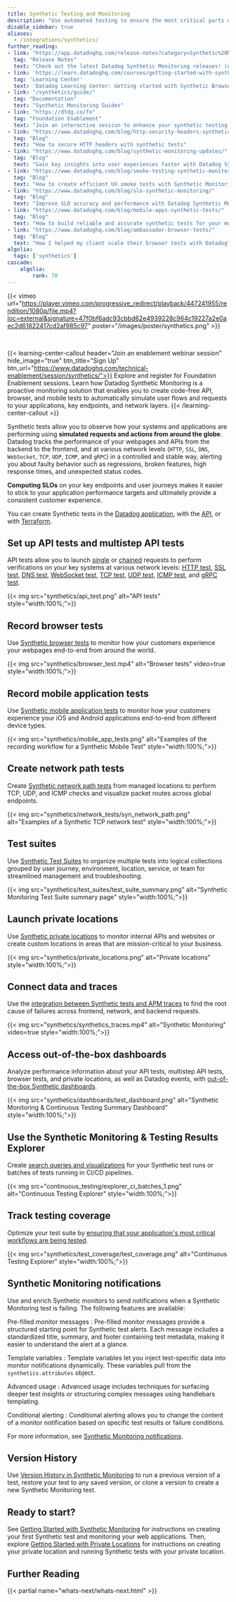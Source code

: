 ```yaml
---
title: Synthetic Testing and Monitoring
description: "Use automated testing to ensure the most critical parts of your systems and applications are up and running from various locations around the world."
disable_sidebar: true
aliases:
  - /integrations/synthetics/
further_reading:
- link: "https://app.datadoghq.com/release-notes?category=Synthetic%20Monitoring"
  tag: "Release Notes"
  text: "Check out the latest Datadog Synthetic Monitoring releases! (App login required)"
- link: 'https://learn.datadoghq.com/courses/getting-started-with-synthetic-browser-testing'
  tag: 'Learning Center'
  text: 'Datadog Learning Center: Getting started with Synthetic Browser Testing'
- link: "/synthetics/guide/"
  tag: "Documentation"
  text: "Synthetic Monitoring Guides"
- link: "https://dtdg.co/fe"
  tag: "Foundation Enablement"
  text: "Join an interactive session to enhance your synthetic testing capabilities"
- link: "https://www.datadoghq.com/blog/http-security-headers-synthetic-tests/"
  tag: "Blog"
  text: "How to secure HTTP headers with synthetic tests"
- link: "https://www.datadoghq.com/blog/synthetic-monitoring-updates/"
  tag: "Blog"
  text: "Gain key insights into user experiences faster with Datadog Synthetic Monitoring"
- link: "https://www.datadoghq.com/blog/smoke-testing-synthetic-monitoring/"
  tag: "Blog"
  text: "How to create efficient UX smoke tests with Synthetic Monitoring"
- link: "https://www.datadoghq.com/blog/slo-synthetic-monitoring/"
  tag: "Blog"
  text: "Improve SLO accuracy and performance with Datadog Synthetic Monitoring"
- link: "https://www.datadoghq.com/blog/mobile-apps-synthetic-tests/"
  tag: "Blog"
  text: "How to build reliable and accurate synthetic tests for your mobile apps"
- link: "https://www.datadoghq.com/blog/ambassador-browser-tests/"
  tag: "Blog"
  text: "How I helped my client scale their browser tests with Datadog"
algolia:
  tags: ['synthetics']
cascade:
    algolia:
        rank: 70
---
```


{{< vimeo url="https://player.vimeo.com/progressive_redirect/playback/447241955/rendition/1080p/file.mp4?loc=external&signature=47f0bf6adc93cbbd62e4939228c964c19227a2e0aec2d61822417cd2af985c97" poster="/images/poster/synthetics.png" >}}

<br/>


{{< learning-center-callout header="Join an enablement webinar session" hide_image="true" btn_title="Sign Up" btn_url="https://www.datadoghq.com/technical-enablement/session/synthetics/">}}
  Explore and register for Foundation Enablement sessions. Learn how Datadog Synthetic Monitoring is a proactive monitoring solution that enables you to create code-free API, browser, and mobile tests to automatically simulate user flows and requests to your applications, key endpoints, and network layers.
{{< /learning-center-callout >}}

Synthetic tests allow you to observe how your systems and applications are performing using **simulated requests and actions from around the globe**. Datadog tracks the performance of your webpages and APIs from the backend to the frontend, and at various network levels (`HTTP`, `SSL`, `DNS`, `WebSocket`, `TCP`, `UDP`, `ICMP`, and `gRPC`) in a controlled and stable way, alerting you about faulty behavior such as regressions, broken features, high response times, and unexpected status codes. 

**Computing SLOs** on your key endpoints and user journeys makes it easier to stick to your application performance targets and ultimately provide a consistent customer experience.

You can create Synthetic tests in the [Datadog application][1], with the [API][2], or with [Terraform][3].

## Set up API tests and multistep API tests

API tests allow you to launch [single][4] or [chained][5] requests to perform verifications on your key systems at various network levels: [HTTP test][6], [SSL test][7], [DNS test][8], [WebSocket test][9], [TCP test][10], [UDP test][11], [ICMP test][12], and [gRPC test][13]. 

{{< img src="synthetics/api_test.png" alt="API tests" style="width:100%;">}}

## Record browser tests

Use [Synthetic browser tests][14] to monitor how your customers experience your webpages end-to-end from around the world.

{{< img src="synthetics/browser_test.mp4" alt="Browser tests" video=true style="width:100%;">}}

## Record mobile application tests

Use [Synthetic mobile application tests][21] to monitor how your customers experience your iOS and Android applications end-to-end from different device types.

{{< img src="synthetics/mobile_app_tests.png" alt="Examples of the recording workflow for a Synthetic Mobile Test" style="width:100%;">}}

## Create network path tests

Create [Synthetic network path tests][25] from managed locations to perform TCP, UDP, and ICMP checks and visualize packet routes across global endpoints.

{{< img src="synthetics/network_tests/syn_network_path.png" alt="Examples of a Synthetic TCP network test" style="width:100%;">}}
## Test suites

Use [Synthetic Test Suites][25] to organize multiple tests into logical collections grouped by user journey, environment, location, service, or team for streamlined management and troubleshooting. 

{{< img src="synthetics/test_suites/test_suite_summary.png" alt="Synthetic Monitoring Test Suite summary page" style="width:100%;">}}

## Launch private locations

Use [Synthetic private locations][15] to monitor internal APIs and websites or create custom locations in areas that are mission-critical to your business.

{{< img src="synthetics/private_locations.png" alt="Private locations" style="width:100%;">}}

## Connect data and traces

Use the [integration between Synthetic tests and APM traces][16] to find the root cause of failures across frontend, network, and backend requests.

{{< img src="synthetics/synthetics_traces.mp4" alt="Synthetic Monitoring" video=true style="width:100%;">}}

## Access out-of-the-box dashboards

Analyze performance information about your API tests, multistep API tests, browser tests, and private locations, as well as Datadog events, with [out-of-the-box Synthetic dashboards][17]. 

{{< img src="synthetics/dashboards/test_dashboard.png" alt="Synthetic Monitoring & Continuous Testing Summary Dashboard" style="width:100%;">}}

## Use the Synthetic Monitoring & Testing Results Explorer

Create [search queries and visualizations][20] for your Synthetic test runs or batches of tests running in CI/CD pipelines. 

{{< img src="continuous_testing/explorer_ci_batches_1.png" alt="Continuous Testing Explorer" style="width:100%;">}}

## Track testing coverage

Optimize your test suite by [ensuring that your application's most critical workflows are being tested][22].

{{< img src="synthetics/test_coverage/test_coverage.png" alt="Continuous Testing Explorer" style="width:100%;">}}

## Synthetic Monitoring notifications

Use and enrich Synthetic monitors to send notifications when a Synthetic Monitoring test is failing. The following features are available:

Pre-filled monitor messages
: Pre-filled monitor messages provide a structured starting point for Synthetic test alerts. Each message includes a standardized title, summary, and footer containing test metadata, making it easier to understand the alert at a glance.

Template variables
: Template variables let you inject test-specific data into monitor notifications dynamically. These variables pull from the `synthetics.attributes` object.

Advanced usage
: Advanced usage includes techniques for surfacing deeper test insights or structuring complex messages using handlebars templating.

Conditional alerting
: Conditional alerting allows you to change the content of a monitor notification based on specific test results or failure conditions.

For more information, see [Synthetic Monitoring notifications][24].

## Version History

Use [Version History in Synthetic Monitoring][23] to run a previous version of a test, restore your test to any saved version, or clone a version to create a new Synthetic Monitoring test.

## Ready to start?

See [Getting Started with Synthetic Monitoring][18] for instructions on creating your first Synthetic test and monitoring your web applications. Then, explore [Getting Started with Private Locations][19] for instructions on creating your private location and running Synthetic tests with your private location.

## Further Reading

{{< partial name="whats-next/whats-next.html" >}}


[1]: https://app.datadoghq.com/synthetics/create#
[2]: /api/latest/synthetics/#create-an-api-test
[3]: https://registry.terraform.io/providers/DataDog/datadog/latest/docs/resources/synthetics_test
[4]: /synthetics/api_tests/
[5]: /synthetics/multistep
[6]: /synthetics/api_tests/http_tests
[7]: /synthetics/api_tests/ssl_tests
[8]: /synthetics/api_tests/dns_tests
[9]: /synthetics/api_tests/websocket_tests
[10]: /synthetics/api_tests/tcp_tests
[11]: /synthetics/api_tests/udp_tests
[12]: /synthetics/api_tests/icmp_tests
[13]: /synthetics/api_tests/grpc_tests
[14]: /synthetics/browser_tests
[15]: /synthetics/private_locations
[16]: /synthetics/apm/
[17]: /synthetics/dashboards/
[18]: /getting_started/synthetics
[19]: /getting_started/synthetics/private_location
[20]: /continuous_testing/explorer/
[21]: /mobile_testing
[22]: /synthetics/test_coverage
[23]: /synthetics/guide/version_history/
[24]: /synthetics/notifications/
[25]: /synthetics/network_path_tests/
[25]: /synthetics/test_suites/
